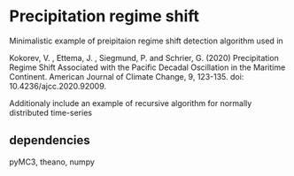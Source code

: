 # Precipitation regime shift 

Minimalistic example of preipitaion regime shift detection algorithm used in

Kokorev, V. , Ettema, J. , Siegmund, P. and Schrier, G. (2020) Precipitation Regime Shift Associated with the Pacific Decadal Oscillation in the Maritime Continent. American Journal of Climate Change, 9, 123-135. doi: 10.4236/ajcc.2020.92009.

Additionaly include an example of recursive algorithm for normally distributed time-series

## dependencies
pyMC3, theano, numpy
